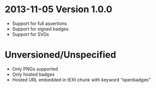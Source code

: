 # 2013-11-05 Version 1.0.0
  * Support for full assertions
  * Support for signed badges
  * Support for SVGs

# Unversioned/Unspecified
  * Only PNGs supported
  * Only hosted badges
  * Hosted URL embedded in tEXt chunk with keyword “openbadges”